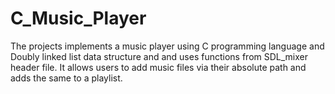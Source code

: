 # C_Music_Player
The projects implements a music player using C programming language and Doubly linked list data structure and and uses functions from SDL_mixer header file. It allows users to add music files via their absolute path and adds the same to a playlist. 
